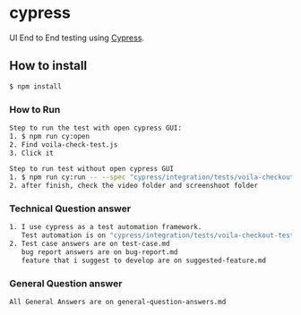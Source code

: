 # cypress
UI End to End testing using [Cypress](https://www.cypress.io).

## How to install

```bash
$ npm install
```

### How to Run

```bash
Step to run the test with open cypress GUI: 
1. $ npm run cy:open
2. Find voila-check-test.js 
3. Click it

```


```bash
Step to run test without open cypress GUI
1. $ npm run cy:run -- --spec "cypress/integration/tests/voila-checkout-test.js"
2. after finish, check the video folder and screenshoot folder

```

### Technical Question answer

```bash
1. I use cypress as a test automation framework.
   Test automation is on "cypress/integration/tests/voila-checkout-test.js", Do the step from how to run to see the result
2. Test case answers are on test-case.md
   bug report answers are on bug-report.md
   feature that i suggest to develop are on suggested-feature.md

```

### General Question answer

```bash
All General Answers are on general-question-answers.md

```
